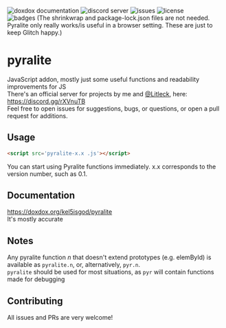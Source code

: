 ![doxdox documentation](https://doxdox.org/images/badge-flat.svg)
![discord server](https://img.shields.io/badge/discord-rXVnuTB-blue?logo=discord)
![issues](https://img.shields.io/github/issues/kel5isgod/pyralite)
![license](https://img.shields.io/github/license/kel5isgod/pyralite)
<br>![badges](https://img.shields.io/badge/badges%3F-check-success)
(The shrinkwrap and package-lock.json files are not needed. Pyralite only really works/is useful in a browser setting. These are just to keep Glitch happy.)

# pyralite
JavaScript addon, mostly just some useful functions and readability improvements for JS <br>
There's an official server for projects by me and [@Litleck](https://github.com/Litleck), here: https://discord.gg/rXVnuTB <br>
Feel free to open issues for suggestions, bugs, or questions, or open a pull request for additions.
## Usage
```html
<script src='pyralite-x.x .js'></script>
```
You can start using Pyralite functions immediately.
x.x corresponds to the version number, such as 0.1.

## Documentation
https://doxdox.org/kel5isgod/pyralite
<br> It's mostly accurate
## Notes
Any pyralite function *n* that doesn't extend prototypes (e.g. elemById) is available as `pyralite.n`, or, alternatively, `pyr.n`.<br>
`pyralite` should be used for most situations, as `pyr` will contain functions made for debugging
## Contributing
All issues and PRs are very welcome!
